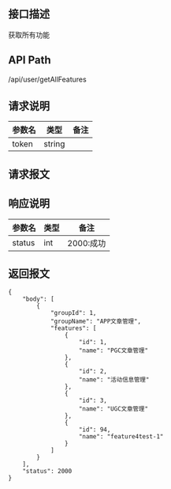 ## 接口描述
获取所有功能
## API Path
/api/user/getAllFeatures
## 请求说明
|参数名   |类型    |备注             |
|---------|--------|-----------------|
|token    |string  |                 |
## 请求报文
## 响应说明
|参数名   |类型    |备注             |
|---------|--------|-----------------|
|status   |int     |2000:成功        |
## 返回报文
    {
        "body": [
            {
                "groupId": 1,
                "groupName": "APP文章管理",
                "features": [
                    {
                        "id": 1,
                        "name": "PGC文章管理"
                    },
                    {
                        "id": 2,
                        "name": "活动信息管理"
                    },
                    {
                        "id": 3,
                        "name": "UGC文章管理"
                    },
                    {
                        "id": 94,
                        "name": "feature4test-1"
                    }
                ]
            }
        ],
        "status": 2000
    }
